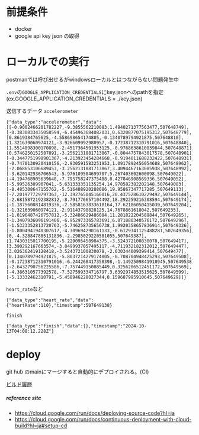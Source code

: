 # 前提条件
 - docker
 - google api key json の取得


# ローカルでの実行
postmanでは呼び出せるがwindowsローカルとはつながらない問題発生中

`.env`の`GOOGLE_APPLICATION_CREDENTIALS`にkey.jsonへのpathを指定
(ex.GOOGLE_APPLICATION_CREDENTIALS = ./key.json)

送信するデータ
`accelerometer`
```
{"data_type":"accelerometer","data":[[-0.9002466201782227,-9.3855562210083,1.4940271377563477,507648749],[-0.3830833435058594,-6.454963684082031,0.6320877075195312,507648779],[0.8619384765625,-4.558698654174805,-0.1340789794921875,507648810],[1.321639060974121,-3.926609992980957,-0.17238712310791016,507648840],[1.5514898300170898,-2.4517364501953125,-0.9768638610839844,507648871],[0.5746250152587891,-3.2562131881713867,-0.8044757843017578,507648901],[-0.3447751998901367,-4.213923454284668,-0.9194011688232422,507648931],[-0.7470130920410156,-2.930591583251953,1.0917892456054688,507648962],[-2.068653106689453,-3.2562131881713867,3.4094467163085938,507648992],[-3.620142936706543,-5.976109504699707,5.267403602600098,507649022],[-4.194768905639648,-7.795758247375488,8.427846908569336,507649052],[-5.99526309967041,-5.631333351135254,14.978582382202148,507649083],[-8.485308647155762,-5.516408920288086,19.95867347717285,507649113],[-7.201977729797363,-12.392765045166016,20.437528610229492,507649144],[-2.6815872192382812,-8.791776657104492,18.292259216308594,507649174],[-1.1875600814819336,-2.5858163833618164,17.62186050415039,507649204],[-1.321639060974121,-2.91143798828125,14.7678861618042,507649235],[-1.8196487426757812,-5.32486629486084,11.281822204589844,507649265],[-1.3407936096191406,-6.952973365783691,6.071880340576172,507649296],[-1.5323352813720703,-5.746258735656738,1.9920358657836914,507649326],[-1.8004941940307617,-4.309694290161133,-0.6129341125488281,507649356],[0,-4.328847885131836,-2.2985029220581055,507649387],[1.7430315017700195,-5.229095458984375,-3.524372100830078,507649417],[3.390292167663574,-3.8499937057495117,-4.711932182312012,507649447],[3.026362419128418,-3.524372100830078,-2.030344009399414,507649477],[0.1340789794921875,-5.8037214279174805,-0.708704948425293,507649508],[-0.17238712310791016,-6.244268417358398,-1.1492509841918945,507649538],[-2.6432790756225586,-7.757449150085449,0.3256206512451172,507649569],[-4.386310577392578,-7.527599334716797,3.6392974853515625,507649599],[-5.13332462310791,-5.458946228027344,8.159687995910645,507649629]]}
```
`heart_rate`など
```
{"data_type":"heart_rate","data":{"heartRate":110},"timestamp":507649138}
```
`finish`
```
{"data_type":"finish","data":{},"timestamp":"2024-10-13T04:08:12.228Z"}  
```

# deploy
git hub のmainにマージすると自動的にデプロイされる。(CI)

[ビルド履歴](https://console.cloud.google.com/cloud-build/builds;region=global?query=trigger_id%3D%2248327063-9d48-4b2e-af5e-3be419799a96%22&hl=ja&project=labolatry)

##### reference site
- https://cloud.google.com/run/docs/deploying-source-code?hl=ja
- https://cloud.google.com/run/docs/continuous-deployment-with-cloud-build?hl=ja#setup-cd